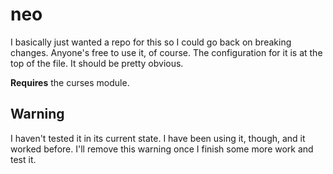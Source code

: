 # neo

I basically just wanted a repo for this so I could go back on breaking changes. Anyone's free to use it, of course. The configuration for it is at the top of the file. It should be pretty obvious.

**Requires** the curses module.

## Warning
I haven't tested it in its current state. I have been using it, though, and it worked before. I'll remove this warning once I finish some more work and test it.
